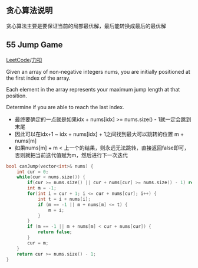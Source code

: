 贪心算法说明
----------------
贪心算法主要是要保证当前的局部最优解，最后能转换成最后的最优解

55 Jump Game
---------------------
[LeetCode]()/[力扣]()

Given an array of non-negative integers nums, you are initially positioned at the first index of the array. 

Each element in the array represents your maximum jump length at that position. 

Determine if you are able to reach the last index. 

- 最终要确定的一点就是如果idx + nums[idx] >= nums.size() - 1就一定会跳到末尾
- 因此可以在idx+1 ~ idx + nums[idx] + 1之间找到最大可以跳转的位置 m + nums[m]
- 如果nums[m] + m < 上一个的结果，则永远无法跳转，直接返回false即可，否则就把当前迭代值赋为m，然后进行下一次迭代

```c++
bool canJump(vector<int>& nums) {
    int cur = 0;
    while(cur < nums.size()) {
        if(cur >= nums.size() || cur + nums[cur] >= nums.size() - 1) return true;
        int m = -1;
        for(int i = cur + 1; i <= cur + nums[cur]; i++) {
            int t = i + nums[i];
            if (m == -1 || m + nums[m] <= t) {
                m = i;
            }
        }
        if (m == -1 || m + nums[m] < cur + nums[cur]) {
            return false;
        }
        cur = m;
    }
    return cur >= nums.size() - 1;
}
```